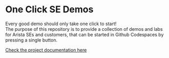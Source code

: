# One Click SE Demos

Every good demo should only take one click to start!  
The purpose of this repository is to provide a collection of demos and labs for Arista SEs and customers, that can be started in Github Codespaces by pressing a single button.

[Check the project documentation here](https://arista-netdevops-community.github.io/one-click-se-demos/)
